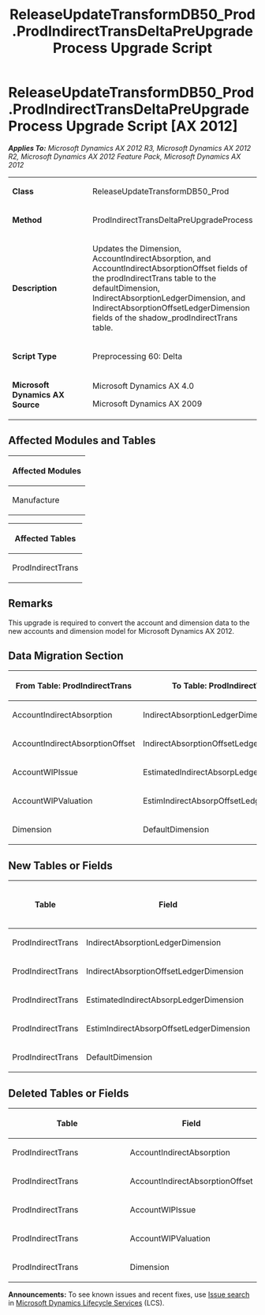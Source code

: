 ﻿---
title: ReleaseUpdateTransformDB50_Prod.ProdIndirectTransDeltaPreUpgradeProcess Upgrade Script
TOCTitle: ReleaseUpdateTransformDB50_Prod.ProdIndirectTransDeltaPreUpgradeProcess Upgrade Script
ms:assetid: 437a2dc6-5fe6-0f68-be32-57f48a5cebed
ms:mtpsurl: https://msdn.microsoft.com/en-us/library/JJ718874(v=AX.60)
ms:contentKeyID: 49707918
ms.date: 05/18/2015
mtps_version: v=AX.60
---

# ReleaseUpdateTransformDB50\_Prod.ProdIndirectTransDeltaPreUpgradeProcess Upgrade Script [AX 2012]


_**Applies To:** Microsoft Dynamics AX 2012 R3, Microsoft Dynamics AX 2012 R2, Microsoft Dynamics AX 2012 Feature Pack, Microsoft Dynamics AX 2012_

<table>
<colgroup>
<col style="width: 50%" />
<col style="width: 50%" />
</colgroup>
<tbody>
<tr class="odd">
<td><p><strong>Class</strong></p></td>
<td><p>ReleaseUpdateTransformDB50_Prod</p></td>
</tr>
<tr class="even">
<td><p><strong>Method</strong></p></td>
<td><p>ProdIndirectTransDeltaPreUpgradeProcess</p></td>
</tr>
<tr class="odd">
<td><p><strong>Description</strong></p></td>
<td><p>Updates the Dimension, AccountIndirectAbsorption, and AccountIndirectAbsorptionOffset fields of the prodIndirectTrans table to the defaultDimension, IndirectAbsorptionLedgerDimension, and IndirectAbsorptionOffsetLedgerDimension fields of the shadow_prodIndirectTrans table.</p></td>
</tr>
<tr class="even">
<td><p><strong>Script Type</strong></p></td>
<td><p>Preprocessing 60: Delta</p></td>
</tr>
<tr class="odd">
<td><p><strong>Microsoft Dynamics AX Source</strong></p></td>
<td><p>Microsoft Dynamics AX 4.0</p>
<p>Microsoft Dynamics AX 2009</p></td>
</tr>
</tbody>
</table>


## Affected Modules and Tables

<table>
<colgroup>
<col style="width: 100%" />
</colgroup>
<thead>
<tr class="header">
<th><p>Affected Modules</p></th>
</tr>
</thead>
<tbody>
<tr class="odd">
<td><p>Manufacture</p></td>
</tr>
</tbody>
</table>


<table>
<colgroup>
<col style="width: 100%" />
</colgroup>
<thead>
<tr class="header">
<th><p>Affected Tables</p></th>
</tr>
</thead>
<tbody>
<tr class="odd">
<td><p>ProdIndirectTrans</p></td>
</tr>
</tbody>
</table>


## Remarks

This upgrade is required to convert the account and dimension data to the new accounts and dimension model for Microsoft Dynamics AX 2012.

## Data Migration Section

<table>
<colgroup>
<col style="width: 50%" />
<col style="width: 50%" />
</colgroup>
<thead>
<tr class="header">
<th><p>From Table: ProdIndirectTrans</p></th>
<th><p>To Table: ProdIndirectTrans</p></th>
</tr>
</thead>
<tbody>
<tr class="odd">
<td><p>AccountIndirectAbsorption</p></td>
<td><p>IndirectAbsorptionLedgerDimension</p></td>
</tr>
<tr class="even">
<td><p>AccountIndirectAbsorptionOffset</p></td>
<td><p>IndirectAbsorptionOffsetLedgerDimension</p></td>
</tr>
<tr class="odd">
<td><p>AccountWIPIssue</p></td>
<td><p>EstimatedIndirectAbsorpLedgerDimension</p></td>
</tr>
<tr class="even">
<td><p>AccountWIPValuation</p></td>
<td><p>EstimIndirectAbsorpOffsetLedgerDimension</p></td>
</tr>
<tr class="odd">
<td><p>Dimension</p></td>
<td><p>DefaultDimension</p></td>
</tr>
</tbody>
</table>


## New Tables or Fields

<table>
<colgroup>
<col style="width: 33%" />
<col style="width: 33%" />
<col style="width: 33%" />
</colgroup>
<thead>
<tr class="header">
<th><p>Table</p></th>
<th><p>Field</p></th>
<th><p>Extended Data Type</p>
<p>-or- Base Enum</p></th>
</tr>
</thead>
<tbody>
<tr class="odd">
<td><p>ProdIndirectTrans</p></td>
<td><p>IndirectAbsorptionLedgerDimension</p></td>
<td><p>LedgerDimensionAccount</p></td>
</tr>
<tr class="even">
<td><p>ProdIndirectTrans</p></td>
<td><p>IndirectAbsorptionOffsetLedgerDimension</p></td>
<td><p>LedgerDimensionAccount</p></td>
</tr>
<tr class="odd">
<td><p>ProdIndirectTrans</p></td>
<td><p>EstimatedIndirectAbsorpLedgerDimension</p></td>
<td><p>LedgerDimensionAccount</p></td>
</tr>
<tr class="even">
<td><p>ProdIndirectTrans</p></td>
<td><p>EstimIndirectAbsorpOffsetLedgerDimension</p></td>
<td><p>LedgerDimensionAccount</p></td>
</tr>
<tr class="odd">
<td><p>ProdIndirectTrans</p></td>
<td><p>DefaultDimension</p></td>
<td><p>DimensionDefault</p></td>
</tr>
</tbody>
</table>


## Deleted Tables or Fields

<table>
<colgroup>
<col style="width: 50%" />
<col style="width: 50%" />
</colgroup>
<thead>
<tr class="header">
<th><p>Table</p></th>
<th><p>Field</p></th>
</tr>
</thead>
<tbody>
<tr class="odd">
<td><p>ProdIndirectTrans</p></td>
<td><p>AccountIndirectAbsorption</p></td>
</tr>
<tr class="even">
<td><p>ProdIndirectTrans</p></td>
<td><p>AccountIndirectAbsorptionOffset</p></td>
</tr>
<tr class="odd">
<td><p>ProdIndirectTrans</p></td>
<td><p>AccountWIPIssue</p></td>
</tr>
<tr class="even">
<td><p>ProdIndirectTrans</p></td>
<td><p>AccountWIPValuation</p></td>
</tr>
<tr class="odd">
<td><p>ProdIndirectTrans</p></td>
<td><p>Dimension</p></td>
</tr>
</tbody>
</table>

  
**Announcements:** To see known issues and recent fixes, use [Issue search](http://go.microsoft.com/fwlink/?linkid=389258) in [Microsoft Dynamics Lifecycle Services](http://go.microsoft.com/fwlink/?linkid=306505) (LCS).

